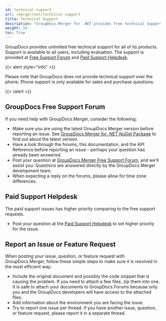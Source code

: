 ```yaml
---
id: technical-support
url: /merger/net/technical-support
title: Technical Support
description: "GroupDocs.Merger for .NET provides free technical support available to all users. Please report your question, issue, or feature request using GroupDocs Free Support Forum."
weight: 10
toc: True
---
```


GroupDocs provides unlimited free technical support for all of its products. Support is available to all users, including evaluation. The support is provided at [Free Support Forum](https://forum.groupdocs.com/) and [Paid Support Helpdesk](https://helpdesk.groupdocs.com/).

{{< alert style="info" >}}

Please note that GroupDocs does not provide technical support over the phone. Phone support is only available for sales and purchase questions.

{{< /alert >}}

## GroupDocs Free Support Forum

If you need help with GroupDocs.Merger, consider the following:

* Make sure you are using the latest GroupDocs.Merger version before reporting an issue. See [GroupDocs.Merger for .NET NuGet Package](https://www.nuget.org/packages/GroupDocs.Merger/) to find out about the latest version.
* Have a look through the forums, this documentation, and the API Reference before reporting an issue – perhaps your question has already been answered.
* Post your question at [GroupDocs.Merger Free Support Forum](https://forum.groupdocs.com/c/merger), and we'll assist you. Questions are answered directly by the GroupDocs.Merger development team.
* When expecting a reply on the forums, please allow for time zone differences.

## Paid Support Helpdesk

The paid support issues has higher priority comparing to the free support requests.

* Post your question at the [Paid Support Helpdesk](https://helpdesk.groupdocs.com/) to set higher priority for the issue.

## Report an Issue or Feature Request

When posting your issue, question, or feature request with GroupDocs.Merger, follow these simple steps to make sure it is resolved in the most efficient way:

* Include the original document and possibly the code snippet that is causing the problem. If you need to attach a few files, zip them into one. It is safe to attach your documents to GroupDocs.Forums because only you and the GroupDocs developers will have access to the attached files.
* Add information about the environment you are facing the issue.
* Try to report one issue per thread. If you have another issue, question, or feature request, please report it in a separate thread.
